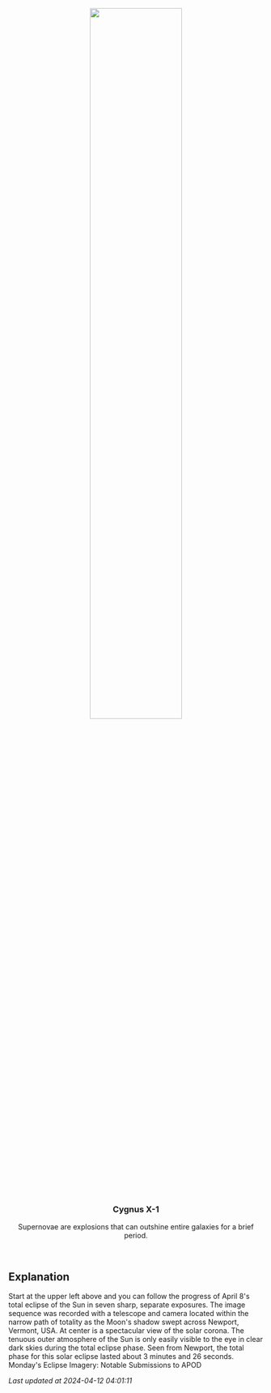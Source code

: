 <p align='center'>
    <img src='https://apod.nasa.gov/apod/image/2404/2024_Eclipse_05XTan1024.jpg' width='60%' />
    <h3 align="center">Cygnus X-1</h3>
    <p align="center">Supernovae are explosions that can outshine entire galaxies for a brief period.</p>
</p>
<br/>

Explanation
--
Start at the upper left above and you can follow the progress of April 8's total eclipse of the Sun in seven sharp, separate exposures. The image sequence was recorded with a telescope and camera located within the narrow path of totality as the Moon's shadow swept across Newport, Vermont, USA. At center is a spectacular view of the solar corona. The tenuous outer atmosphere of the Sun is only easily visible to the eye in clear dark skies during the total eclipse phase. Seen from Newport, the total phase for this solar eclipse lasted about 3 minutes and 26 seconds.   Monday's Eclipse Imagery: Notable Submissions to APOD


*Last updated at 2024-04-12 04:01:11*
